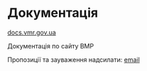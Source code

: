 # Документація

[docs.vmr.gov.ua](http://docs.vmr.gov.ua)

Документація по сайту ВМР


Пропозиції та зауваження надсилати: [email](mailto:steven13@vmr.gov.ua?subject=docs.vmr.gov.ua/api)



